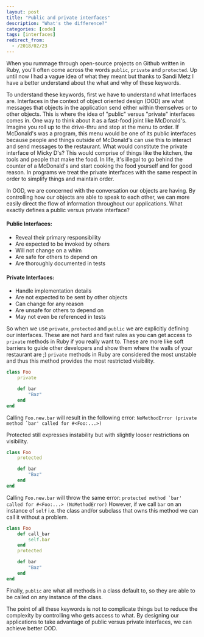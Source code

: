 ```yaml
---
layout: post
title: "Public and private interfaces"
description: "What's the difference?"
categories: [code]
tags: [interfaces]
redirect_from:
  - /2018/02/23
---
```

When you rummage through open-source projects on Github written in Ruby, you'll often come across the words ```public```, ```private``` and ```protected```. Up until now I had a vague idea of what they meant but thanks to Sandi Metz I have a better understand about the what and why of these keywords.

To understand these keywords, first we have to understand what Interfaces are. Interfaces in the context of object oriented design (OOD) are what messages that objects in the application send either within themselves or to other objects. This is where the idea of "public" versus "private" interfaces comes in. One way to think about it as a fast-food joint like McDonald's. Imagine you roll up to the drive-thru and stop at the menu to order. If McDonald's was a program, this menu would be one of its public interfaces because people and things outside of McDonald's can use this to interact and send messages to the restaurant. What would constitute the private interface of Micky D's? This would comprise of things like the kitchen, the tools and people that make the food. In life, it's illegal to go behind the counter of a McDonald's and start cooking the food yourself and for good reason. In programs we treat the private interfaces with the same respect in order to simplify things and maintain order.

In OOD, we are concerned with the conversation our objects are having. By controlling how our objects are able to speak to each other, we can more easily direct the flow of information throughout our applications. What exactly defines a public versus private interface?

#### Public Interfaces:
 - Reveal their primary responsibility
 - Are expected to be invoked by others
 - Will not change on a whim
 - Are safe for others to depend on
 - Are thoroughly documented in tests

#### Private Interfaces:
 - Handle implementation details
 - Are not expected to be sent by other objects
 - Can change for any reason
 - Are unsafe for others to depend on
 - May not even be referenced in tests

So when we use ```private```, ```protected``` and ```public``` we are explicitly defining our interfaces. These are not hard and fast rules as you can get access to ```private``` methods in Ruby if you really want to. These are more like soft barriers to guide other developers and show them where the walls of your restaurant are ;)
```private``` methods in Ruby are considered the most unstable and thus this method provides the most restricted visibility.
```ruby
class Foo
    private

    def bar
        "Baz"
    end
end
```
Calling ```Foo.new.bar``` will result in the following error:
```NoMethodError (private method `bar' called for #<Foo:...>)```

Protected still expresses instability but with slightly looser restrictions on visibility.
```ruby
class Foo
    protected

    def bar
        "Baz"
    end
end
```
Calling ```Foo.new.bar``` will throw the same error:
```protected method `bar' called for #<Foo:...> (NoMethodError)```
However, if we call ```bar``` on an instance of ```self``` i.e. the class and/or subclass that owns this method we can call it without a problem.
```ruby
class Foo
    def call_bar
        self.bar
    end
    protected

    def bar
        "Baz"
    end
end
```

Finally, ```public``` are what all methods in a class default to, so they are able to be called on any instance of the class.

The point of all these keywords is not to complicate things but to reduce the complexity by controlling who gets access to what. By designing our applications to take advantage of public versus private interfaces, we can achieve better OOD.
